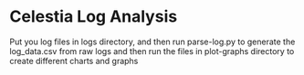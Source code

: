 # Celestia Log Analysis

Put you log files in logs directory, and then run parse-log.py to generate the log_data.csv from raw logs and then run the files in plot-graphs directory to create different charts and graphs